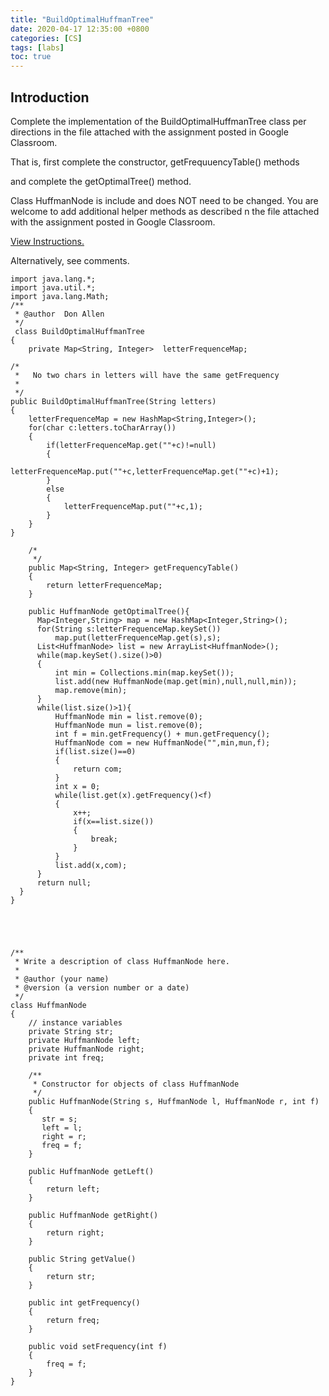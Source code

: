 ```yaml
---
title: "BuildOptimalHuffmanTree"
date: 2020-04-17 12:35:00 +0800
categories: [CS]
tags: [labs]
toc: true
---
```


## Introduction

Complete the implementation of the BuildOptimalHuffmanTree class per directions in the file attached with the assignment posted in Google Classroom.

That is, first complete the constructor, getFrequuencyTable() methods

and complete the getOptimalTree() method.

Class HuffmanNode is include and does NOT need to be changed. You are welcome to add additional helper methods as described n the file attached with the assignment posted in Google Classroom.


<a href="/assets/ths_senior/Huffmancode_Part1.pdf">View Instructions.</a><br>

Alternatively, see comments. 


```
import java.lang.*;
import java.util.*;
import java.lang.Math;
/**
 * @author  Don Allen
 */
 class BuildOptimalHuffmanTree
{
    private Map<String, Integer>  letterFrequenceMap;

/*
 *   No two chars in letters will have the same getFrequency
 *
 */
public BuildOptimalHuffmanTree(String letters)
{
    letterFrequenceMap = new HashMap<String,Integer>();
    for(char c:letters.toCharArray())
    {
        if(letterFrequenceMap.get(""+c)!=null)
        {
            letterFrequenceMap.put(""+c,letterFrequenceMap.get(""+c)+1);
        }
        else
        {
            letterFrequenceMap.put(""+c,1);
        }
    }
}

    /*
     */
    public Map<String, Integer> getFrequencyTable()
    {
        return letterFrequenceMap;
    }

    public HuffmanNode getOptimalTree(){
      Map<Integer,String> map = new HashMap<Integer,String>();
      for(String s:letterFrequenceMap.keySet())
          map.put(letterFrequenceMap.get(s),s);
      List<HuffmanNode> list = new ArrayList<HuffmanNode>();
      while(map.keySet().size()>0)
      {
          int min = Collections.min(map.keySet());
          list.add(new HuffmanNode(map.get(min),null,null,min));
          map.remove(min);
      }
      while(list.size()>1){
          HuffmanNode min = list.remove(0);
          HuffmanNode mun = list.remove(0);
          int f = min.getFrequency() + mun.getFrequency();
          HuffmanNode com = new HuffmanNode("",min,mun,f);
          if(list.size()==0)
          {
              return com;
          }
          int x = 0;
          while(list.get(x).getFrequency()<f)
          {
              x++;
              if(x==list.size())
              {
                  break;
              }
          }
          list.add(x,com);
      }
      return null;
  }
}





/**
 * Write a description of class HuffmanNode here.
 *
 * @author (your name)
 * @version (a version number or a date)
 */
class HuffmanNode
{
    // instance variables
    private String str;
    private HuffmanNode left;
    private HuffmanNode right;
    private int freq;

    /**
     * Constructor for objects of class HuffmanNode
     */
    public HuffmanNode(String s, HuffmanNode l, HuffmanNode r, int f)
    {
       str = s;
       left = l;
       right = r;
       freq = f;
    }

    public HuffmanNode getLeft()
    {
        return left;
    }

    public HuffmanNode getRight()
    {
        return right;
    }

    public String getValue()
    {
        return str;
    }

    public int getFrequency()
    {
        return freq;
    }

    public void setFrequency(int f)
    {
        freq = f;
    }
}

```